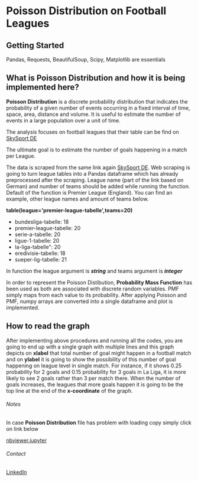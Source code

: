 # Poisson Distribution on Football Leagues 


## Getting Started

Pandas, Requests, BeautifulSoup, Scipy, Matplotlib are essentials


## What is Poisson Distribution and how it is being implemented here?

**Poisson Distribution** is a discrete probability distribution that indicates the probability of a given number of events occurring in a fixed interval of time, space, area, distance and volume. It is useful to estimate the number of events in a large population over a unit of time.


The analysis focuses on football leagues that their table can be find on [SkySport DE](https://sport.sky.de/fussball/tabellen) 


The ultimate goal is to estimate the number of goals happening in a match per League.


The data is scraped from the same link again [SkySport DE](https://sport.sky.de/fussball/tabellen). Web scraping is going to turn league tables into a Pandas dataframe which has already preprocessed after the scraping. League name (part of the link based on German) and number of teams should be added while running the function. Default of the function is Premier League (England). You can find an example, other league names and amount of teams below.

**table(league='premier-league-tabelle',teams=20)**

- bundesliga-tabelle: 18
- premier-league-tabelle: 20
- serie-a-tabelle: 20
- ligue-1-tabelle: 20
- la-liga-tabelle": 20
- eredivisie-tabelle: 18
- sueper-lig-tabelle: 21

In function the league argument is ***string*** and teams argument is ***integer***

In order to represent the Poisson Distibution, **Probability Mass Function** has been used as both are associated with discrete random variables. PMF simply maps from each value to its probability. After applying Poisson and PMF, numpy arrays are converted into a single dataframe and plot is implemented.


## How to read the graph

After implementing above procedures and running all the codes, you are going to end up with a single graph with multiple lines and this graph depicts on **xlabel** that total number of goal might happen in a football match and on **ylabel** it is going to show the possibility of this number of goal happening on league level in single match. For instance, if it shows 0.25 probability for 2 goals and 0.15 probability for 3 goals in La Liga, it is more likely to see 2 goals rather than 3 per match there. When the number of goals increases, the leagues that more goals happen it is going to be the top line at the end of the **x-coordinate** of the graph.



###### Notes

In case **Poisson Distribution** file has problem with loading copy simply click on link below


[nbviewer.jupyter](https://nbviewer.jupyter.org/github/cabulut/Poisson-Distribution/blob/master/Poisson%20Distribution.ipynb)

###### Contact

[LinkedIn](https://www.linkedin.com/in/caner-bulut-48a0784a/)